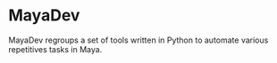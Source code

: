 MayaDev
=======

MayaDev regroups a set of tools written in Python to automate various repetitives tasks in Maya.
